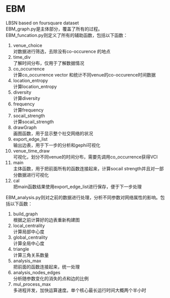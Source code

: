 # EBM
LBSN based on foursquare dataset  
EBM_graph.py是主体部分，覆盖了所有的过程。  
EBM_funcation.py则定义了所有的辅助函数，包括以下函数：  
1. venue_choice  
对数据进行筛选，去除没有co-occurence 的地点   
2. time_div  
了解时间分布，仅用于了解数据情况  
3. co_occurrence  
计算co_occurrence vector 和统计不同venue的co-occurence时间数据  
4. location_entropy  
计算location_entropy  
5. diversity  
计算diversity  
6. frequency  
计算frequency  
7. socail_strength  
计算socail_strength  
8. drawGraph  
画图函数，用于显示整个社交网络的状况  
9. export_edge_list  
输出边表，用于下一步的分析和gephi可视化  
10. venue_time_draw  
可视化，划分不同venue的时间分布，需要先调用co_occurrence获得VCI  
11. main  
主体函数，用于把前面所有的函数连接起来，计算socail strength并且对一部分数据进行可视化  
12. cal  
把main函数结果使用export_edge_list进行保存，便于下一步处理  
  
EBM_analysis.py则对之前的数据进行处理，分析不同参数对网络属性的影响。包括以下函数：  
1. build_graph  
根据之前计算好的边表重新构建图  
2. local_centrality  
计算局部中心度  
3. global_centrality  
计算全局中心度  
4. triangle  
计算三角关系数量  
5. analysis_max  
把前面的函数连接起来，统一处理  
6. analysis_nodes_edges  
分析随参数变化的消失的点和边的比例  
7. mul_process_max  
多进程并发，加快运算速度。单个核心最长运行时间大概两个半小时


